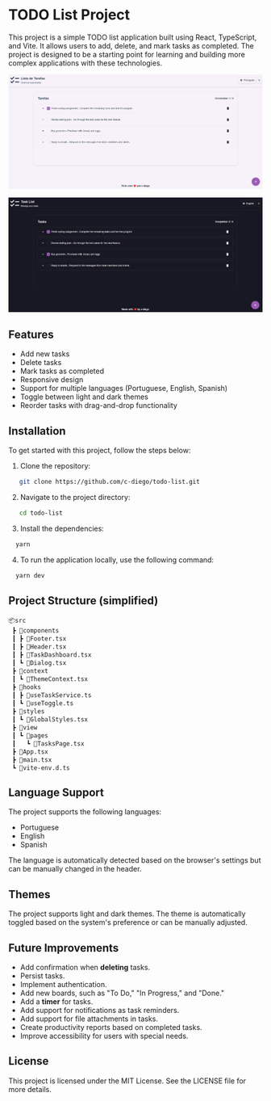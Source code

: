 # TODO List Project

This project is a simple TODO list application built using React, TypeScript, and Vite. It allows users to add, delete, and mark tasks as completed. The project is designed to be a starting point for learning and building more complex applications with these technologies.

![alt text](lightmode.png)

![alt text](darkmode.png)

## Features

- Add new tasks
- Delete tasks
- Mark tasks as completed
- Responsive design
- Support for multiple languages (Portuguese, English, Spanish)
- Toggle between light and dark themes
- Reorder tasks with drag-and-drop functionality

## Installation

To get started with this project, follow the steps below:

1. Clone the repository:

```bash
   git clone https://github.com/c-diego/todo-list.git
```

2. Navigate to the project directory:

```bash
   cd todo-list
```

3. Install the dependencies:

```bash
  yarn
```

4. To run the application locally, use the following command:

```bash
  yarn dev
```

## Project Structure (simplified)

```
📦src
 ┣ 📂components
 ┃ ┣ 📜Footer.tsx
 ┃ ┣ 📜Header.tsx
 ┃ ┣ 📜TaskDashboard.tsx
 ┃ ┗ 📜Dialog.tsx
 ┣ 📂context
 ┃ ┗ 📜ThemeContext.tsx
 ┣ 📂hooks
 ┃ ┣ 📜useTaskService.ts
 ┃ ┗ 📜useToggle.ts
 ┣ 📂styles
 ┃ ┗ 📜GlobalStyles.tsx
 ┣ 📂view
 ┃ ┗ 📜pages
 ┃   ┗ 📜TasksPage.tsx
 ┣ 📜App.tsx
 ┣ 📜main.tsx
 ┗ 📜vite-env.d.ts
```

## Language Support

The project supports the following languages:

- Portuguese
- English
- Spanish

The language is automatically detected based on the browser's settings but can be manually changed in the header.

## Themes

The project supports light and dark themes. The theme is automatically toggled based on the system's preference or can be manually adjusted.

## Future Improvements

- Add confirmation when **deleting** tasks.
- Persist tasks.
- Implement authentication.
- Add new boards, such as "To Do," "In Progress," and "Done."
- Add a **timer** for tasks.
- Add support for notifications as task reminders.
- Add support for file attachments in tasks.
- Create productivity reports based on completed tasks.
- Improve accessibility for users with special needs.

## License

This project is licensed under the MIT License. See the LICENSE file for more details.
